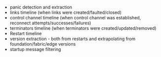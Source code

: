 * panic detection and extraction
* links timeline (when links were created/faulted/closed)
* control channel timeline (when control channel was established, reconnect attempts/successes/failures)
* terminators timeline (when terminators were created/updated/removed)
* Restart timeline
* version extraction - both from restarts and extrapolating from foundation/fabric/edge versions
* startup message filtering
